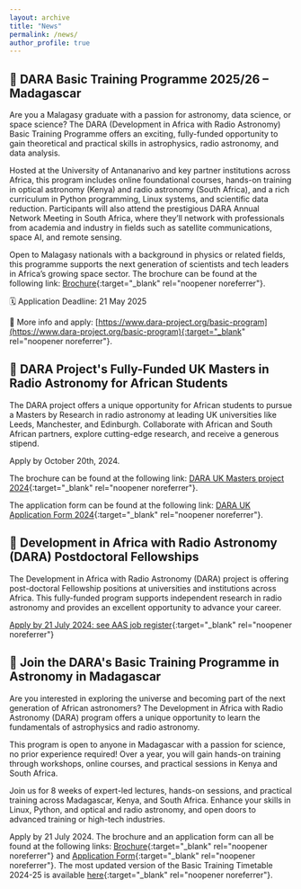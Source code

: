 ```yaml
---
layout: archive
title: "News"
permalink: /news/
author_profile: true
---
```


## 🌌 DARA Basic Training Programme 2025/26 – Madagascar
Are you a Malagasy graduate with a passion for astronomy, data science, or space science? The DARA (Development in Africa with Radio Astronomy) Basic Training Programme offers an exciting, fully-funded opportunity to gain theoretical and practical skills in astrophysics, radio astronomy, and data analysis.

Hosted at the University of Antananarivo and key partner institutions across Africa, this program includes online foundational courses, hands-on training in optical astronomy (Kenya) and radio astronomy (South Africa), and a rich curriculum in Python programming, Linux systems, and scientific data reduction. Participants will also attend the prestigious DARA Annual Network Meeting in South Africa, where they’ll network with professionals from academia and industry in fields such as satellite communications, space AI, and remote sensing.

Open to Malagasy nationals with a background in physics or related fields, this programme supports the next generation of scientists and tech leaders in Africa’s growing space sector.
The brochure can be found at the following link: [Brochure](https://drive.google.com/file/d/1jjN-6hkh3w5iUPmUVnUYnGWEZx3sfF5K/view?usp=sharing){:target="_blank" rel="noopener noreferrer"}.

🗓 Application Deadline: 21 May 2025

📍 More info and apply: [https://www.dara-project.org/basic-program](https://www.dara-project.org/basic-program){:target="_blank" rel="noopener noreferrer"}.

##  🌌 DARA Project's Fully-Funded UK Masters in Radio Astronomy for African Students
The DARA project offers a unique opportunity for African students to pursue a Masters by Research in radio astronomy at leading UK universities like Leeds, Manchester, and Edinburgh. Collaborate with African and South African partners, explore cutting-edge research, and receive a generous stipend. 

Apply by October 20th, 2024.

The brochure can be found at the following link: [DARA UK Masters project 2024](https://drive.google.com/file/d/1d7Es9_7ia99MUIrxUbUUZ3MszT0QgxcD/view?usp=sharing){:target="_blank" rel="noopener noreferrer"}.

The application form can be found at the following link: [DARA UK Application Form 2024](https://drive.google.com/file/d/1P2FxY7z6gfgY3OZSydBwDCbUloll3By_/view?usp=sharing){:target="_blank" rel="noopener noreferrer"}.


##  🌌 Development in Africa with Radio Astronomy (DARA) Postdoctoral Fellowships

The Development in Africa with Radio Astronomy (DARA) project is offering post-doctoral Fellowship positions at universities and institutions across Africa. This fully-funded program supports independent research in radio astronomy and provides an excellent opportunity to advance your career.

 [Apply by 21 July  2024: see AAS job register](https://aas.org/jobregister/ad/e3809a88){:target="_blank" rel="noopener noreferrer"}



##  🌌 Join the DARA's Basic Training Programme in Astronomy in Madagascar

Are you interested in exploring the universe and becoming part of the next generation of African astronomers? The Development in Africa with Radio Astronomy (DARA) program offers a unique opportunity to learn the fundamentals of astrophysics and radio astronomy.

This program is open to anyone in Madagascar with a passion for science, no prior experience required! Over a year, you will gain hands-on training through workshops, online courses, and practical sessions in Kenya and South Africa.

Join us for 8 weeks of expert-led lectures, hands-on sessions, and practical training across Madagascar, Kenya, and South Africa. Enhance your skills in Linux, Python, and optical and radio astronomy, and open doors to advanced training or high-tech industries.

Apply by 21 July 2024. The brochure and an application form can all be found at the following links:
[Brochure](https://drive.google.com/file/d/1PsRvuaVW_t6zMWkn6n9YqCjl3JfOlPhl/view?usp=sharing){:target="_blank" rel="noopener noreferrer"} and
[Application Form](https://drive.google.com/file/d/1KlBduQvA2sbeR2N0hHa-Zf0GstkOZqov/view?usp=sharing){:target="_blank" rel="noopener noreferrer"}. The most updated version of the Basic Training Timetable 2024-25 is available [here](https://drive.google.com/file/d/13xSbcWL0oGdo9o_Ww4Mc5BrrX3e1onfo/view?usp=sharing){:target="_blank" rel="noopener noreferrer"}.

